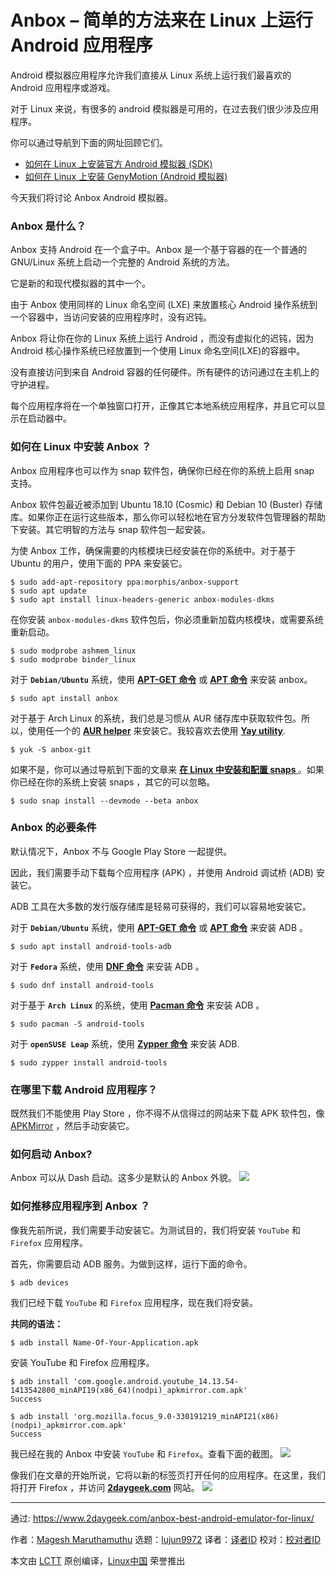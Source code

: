 [#]: collector: (lujun9972)
[#]: translator: (robsean)
[#]: reviewer: ( )
[#]: publisher: ( )
[#]: url: ( )
[#]: subject: (Anbox – Easy Way To Run Android Apps On Linux)
[#]: via: (https://www.2daygeek.com/anbox-best-android-emulator-for-linux/)
[#]: author: (Magesh Maruthamuthu https://www.2daygeek.com/author/magesh/)

Anbox – 简单的方法来在 Linux 上运行 Android 应用程序
======

Android 模拟器应用程序允许我们直接从 Linux 系统上运行我们最喜欢的 Android 应用程序或游戏。

对于 Linux 来说，有很多的 android 模拟器是可用的，在过去我们很少涉及应用程序。

你可以通过导航到下面的网址回顾它们。

  * [如何在 Linux 上安装官方 Android 模拟器 (SDK)][1]
  * [如何在 Linux 上安装 GenyMotion (Android 模拟器)][2]



今天我们将讨论 Anbox Android 模拟器。

### Anbox 是什么？

Anbox 支持 Android 在一个盒子中。Anbox 是一个基于容器的在一个普通的 GNU/Linux 系统上启动一个完整的 Android 系统的方法。

它是新的和现代模拟器的其中一个。

由于 Anbox 使用同样的 Linux 命名空间 (LXE) 来放置核心 Android 操作系统到一个容器中，当访问安装的应用程序时，没有迟钝。

Anbox 将让你在你的 Linux 系统上运行 Android ，而没有虚拟化的迟钝，因为 Android 核心操作系统已经放置到一个使用 Linux 命名空间(LXE)的容器中。

没有直接访问到来自 Android 容器的任何硬件。所有硬件的访问通过在主机上的守护进程。

每个应用程序将在一个单独窗口打开，正像其它本地系统应用程序，并且它可以显示在启动器中。

### 如何在 Linux 中安装 Anbox ？

Anbox 应用程序也可以作为 snap 软件包，确保你已经在你的系统上启用 snap 支持。

Anbox 软件包最近被添加到 Ubuntu 18.10 (Cosmic) 和 Debian 10 (Buster) 存储库。如果你正在运行这些版本，那么你可以轻松地在官方分发软件包管理器的帮助下安装。其它明智的方法与 snap 软件包一起安装。

为使 Anbox 工作，确保需要的内核模块已经安装在你的系统中。对于基于 Ubuntu 的用户，使用下面的 PPA 来安装它。

```
$ sudo add-apt-repository ppa:morphis/anbox-support
$ sudo apt update
$ sudo apt install linux-headers-generic anbox-modules-dkms
```

在你安装 `anbox-modules-dkms` 软件包后，你必须重新加载内核模块，或需要系统重新启动。

```
$ sudo modprobe ashmem_linux
$ sudo modprobe binder_linux
```

对于 **`Debian/Ubuntu`** 系统，使用 **[APT-GET 命令][3]** 或 **[APT 命令][4]** 来安装 anbox。

```
$ sudo apt install anbox
```

对于基于 Arch Linux 的系统，我们总是习惯从 AUR 储存库中获取软件包。所以，使用任一个的 **[AUR helper][5]** 来安装它。我较喜欢去使用 **[Yay utility][6]**.

```
$ yuk -S anbox-git
```

如果不是，你可以通过导航到下面的文章来 **[在 Linux 中安装和配置 snaps ][7]** 。如果你已经在你的系统上安装 snaps ，其它的可以忽略。

```
$ sudo snap install --devmode --beta anbox
```

### Anbox 的必要条件

默认情况下，Anbox 不与 Google Play Store 一起提供。

因此，我们需要手动下载每个应用程序 (APK) ，并使用 Android 调试桥 (ADB) 安装它。

ADB 工具在大多数的发行版存储库是轻易可获得的，我们可以容易地安装它。

对于 **`Debian/Ubuntu`** 系统，使用 **[APT-GET 命令][3]** 或 **[APT 命令][4]** 来安装 ADB 。

```
$ sudo apt install android-tools-adb
```

对于 **`Fedora`** 系统，使用 **[DNF 命令][8]** 来安装 ADB 。

```
$ sudo dnf install android-tools
```

对于基于 **`Arch Linux`** 的系统，使用 **[Pacman 命令][9]** 来安装 ADB 。

```
$ sudo pacman -S android-tools
```

对于 **`openSUSE Leap`** 系统，使用 **[Zypper 命令][10]** 来安装 ADB.

```
$ sudo zypper install android-tools
```

### 在哪里下载 Android 应用程序？

既然我们不能使用 Play Store ，你不得不从信得过的网站来下载 APK 软件包，像 [APKMirror][11] ，然后手动安装它。

### 如何启动 Anbox?

Anbox 可以从 Dash 启动。这多少是默认的 Anbox 外貌。
![][13]

### 如何推移应用程序到 Anbox ？

像我先前所说，我们需要手动安装它。为测试目的，我们将安装 `YouTube` 和 `Firefox` 应用程序。

首先，你需要启动 ADB 服务。为做到这样，运行下面的命令。

```
$ adb devices
```

我们已经下载 `YouTube` 和 `Firefox` 应用程序，现在我们将安装。

**共同的语法：**

```
$ adb install Name-Of-Your-Application.apk
```

安装 YouTube 和 Firefox 应用程序。

```
$ adb install 'com.google.android.youtube_14.13.54-1413542800_minAPI19(x86_64)(nodpi)_apkmirror.com.apk'
Success

$ adb install 'org.mozilla.focus_9.0-330191219_minAPI21(x86)(nodpi)_apkmirror.com.apk'
Success
```

我已经在我的 Anbox 中安装 `YouTube` 和 `Firefox`。查看下面的截图。
![][14]

像我们在文章的开始所说，它将以新的标签页打开任何的应用程序。在这里，我们将打开 Firefox ，并访问 **[2daygeek.com][15]** 网站。
![][16]

--------------------------------------------------------------------------------

通过: https://www.2daygeek.com/anbox-best-android-emulator-for-linux/

作者：[Magesh Maruthamuthu][a]
选题：[lujun9972][b]
译者：[译者ID](https://github.com/robsean)
校对：[校对者ID](https://github.com/校对者ID)

本文由 [LCTT](https://github.com/LCTT/TranslateProject) 原创编译，[Linux中国](https://linux.cn/) 荣誉推出

[a]: https://www.2daygeek.com/author/magesh/
[b]: https://github.com/lujun9972
[1]: https://www.2daygeek.com/install-configure-sdk-android-emulator-on-linux/
[2]: https://www.2daygeek.com/install-genymotion-android-emulator-on-ubuntu-debian-fedora-arch-linux/
[3]: https://www.2daygeek.com/apt-get-apt-cache-command-examples-manage-packages-debian-ubuntu-systems/
[4]: https://www.2daygeek.com/apt-command-examples-manage-packages-debian-ubuntu-systems/
[5]: https://www.2daygeek.com/category/aur-helper/
[6]: https://www.2daygeek.com/install-yay-yet-another-yogurt-aur-helper-on-arch-linux/
[7]: https://www.2daygeek.com/linux-snap-package-manager-ubuntu/
[8]: https://www.2daygeek.com/dnf-command-examples-manage-packages-fedora-system/
[9]: https://www.2daygeek.com/pacman-command-examples-manage-packages-arch-linux-system/
[10]: https://www.2daygeek.com/zypper-command-examples-manage-packages-opensuse-system/
[11]: https://www.apkmirror.com/
[12]: data:image/gif;base64,R0lGODlhAQABAIAAAAAAAP///yH5BAEAAAAALAAAAAABAAEAAAIBRAA7
[13]: https://www.2daygeek.com/wp-content/uploads/2019/04/anbox-best-android-emulator-for-linux-1.jpg
[14]: https://www.2daygeek.com/wp-content/uploads/2019/04/anbox-best-android-emulator-for-linux-2.jpg
[15]: https://www.2daygeek.com/
[16]: https://www.2daygeek.com/wp-content/uploads/2019/04/anbox-best-android-emulator-for-linux-3.jpg
